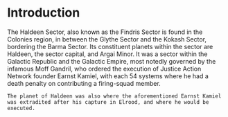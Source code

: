 # Introduction
The Haldeen Sector, also known as the Findris Sector is found in the Colonies region, in between the Glythe Sector and the Kokash Sector, bordering the Barma Sector.
Its constituent planets within the sector are Haldeen, the sector capital, and Argai Minor.
It was a sector within the Galactic Republic and the Galactic Empire, most notedly governed by the infamous Moff Gandril, who ordered the execution of Justice Action Network founder Earnst Kamiel, with each 54 systems where he had a death penalty on contributing a firing-squad member.

	The planet of Haldeen was also where the aforementioned Earnst Kamiel was extradited after his capture in Elrood, and where he would be executed.
